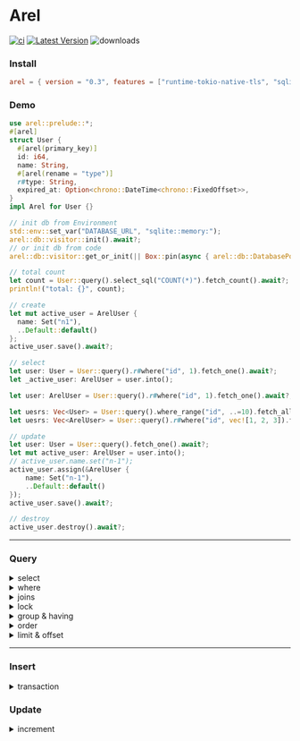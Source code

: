 # Arel &emsp;

[![ci](https://github.com/rust-china/arel/workflows/Rust/badge.svg)](https://github.com/rust-china/arel/actions)
[![Latest Version]][crates.io]
![downloads](https://img.shields.io/crates/d/arel.svg?style=flat-square)

[Latest Version]: https://img.shields.io/crates/v/arel.svg
[crates.io]: https://crates.io/crates/arel

### Install

```Cargo.toml
arel = { version = "0.3", features = ["runtime-tokio-native-tls", "sqlite"] }
```

### Demo

```rust
use arel::prelude::*;
#[arel]
struct User {
  #[arel(primary_key)]
  id: i64,
  name: String,
  #[arel(rename = "type")]
  r#type: String,
  expired_at: Option<chrono::DateTime<chrono::FixedOffset>>,
}
impl Arel for User {}

// init db from Environment
std::env::set_var("DATABASE_URL", "sqlite::memory:");
arel::db::visitor::init().await?;
// or init db from code
arel::db::visitor::get_or_init(|| Box::pin(async { arel::db::DatabasePoolOptions::new().max_connections(5).connect("sqlite::memory:").await })).await?;

// total count
let count = User::query().select_sql("COUNT(*)").fetch_count().await?;
println!("total: {}", count);

// create
let mut active_user = ArelUser {
  name: Set("n1"),
  ..Default::default()
};
active_user.save().await?;

// select
let user: User = User::query().r#where("id", 1).fetch_one().await?;
let _active_user: ArelUser = user.into();

let user: ArelUser = User::query().r#where("id", 1).fetch_one().await?;

let uesrs: Vec<User> = User::query().where_range("id", ..=10).fetch_all().await?;
let uesrs: Vec<ArelUser> = User::query().r#where("id", vec![1, 2, 3]).fetch_all().await?;

// update
let user: User = User::query().fetch_one().await?;
let mut active_user: ArelUser = user.into();
// active_user.name.set("n-1");
active_user.assign(&ArelUser {
    name: Set("n-1"),
    ..Default::default()
});
active_user.save().await?;

// destroy
active_user.destroy().await?;
```

---

### Query

<details>
<summary>select</summary>

```rust
User::query().select(vec!(["id", "name"])).to_sql();
```

</details>

<details>
<summary>where</summary>

```rust
let sql = User::query().r#where("name", "n1").r#where("id", 1).to_sql();
// where_not
let sql = User::query().where_not(id: vec![1, 2, 3]).to_sql();
// where_range
let sql = User::query().where_range("age", 18..25).to_sql();
```

</details>

<details>
<summary>joins</summary>

```rust
let sql = User::query().join::<Wallet>(arel::JoinConst::InnerJoin).to_sql();
let sql = User::query().join_sql("INNER JOIN wallet on user.id = wallet.user_id").to_sql();
```

</details>

<details>
<summary>lock</summary>

```rust
// should use in transaction
let user: User = User::query().r#where("name", "n1").lock().fetch_one_with_exec(tx);
```

</details>

<details>
<summary>group & having</summary>

```rust
let sql = User::query().group(vec!["name"]).having("age", 18..).to_sql();
```

</details>

<details>
<summary>order</summary>

```rust
let sql = User::query().order("created_at", arel::SortConst::Desc).to_sql();
let sql = User::query().order_asc().to_sql();
let sql = User::query().order_desc().to_sql();
```

</details>

<details>
<summary>limit & offset</summary>

```rust
let sql = User::query().limit(10).to_sql();
let sql = User::query().offset(10)();
let sql = User::query().paginate(1, 10).to_sql();
```

</details>

---

### Insert

<details>
<summary>transaction</summary>

```rust
User::with_transaction(|tx| {
  Box::pin(async move {
    // for entry in 1i32..=100 {
    //   sqlx::query("INSERT INTO user (name) VALUES ($1)")
    //       .bind(format!("name-{}", entry))
    //       .bind("Admin")
    //       .execute(tx.as_mut())
    //       .await?;
    // }
    let mut active_user = ArelUser {
      name: Set("n1"),
      r#type: Set("ADMIN"),
      ..Default::default()
    };
    active_user.save_with_exec(tx.as_mut()).await?;
    Ok(None)
  })
})
.await?;
```

</details>

### Update

<details>
<summary>increment</summary>

```rust
let active_user: ArelUser = User::query().r#where("id", 1).fetch_one().await?;
active_user.increment_save("lock_version", 5).await?;
```

</details>
